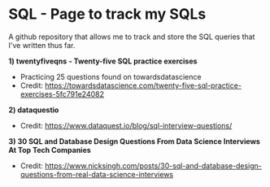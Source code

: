 # SQL - Page to track my SQLs

A github repository that allows me to track and store the SQL queries that I've written thus far.

**1) twentyfiveqns** **- Twenty-five SQL practice exercises**
- Practicing 25 questions found on towardsdatascience
- Credit: https://towardsdatascience.com/twenty-five-sql-practice-exercises-5fc791e24082

**2) dataquestio** 
- Credit: https://www.dataquest.io/blog/sql-interview-questions/


**3) 30 SQL and Database Design Questions From Data Science Interviews At Top Tech Companies**
- Credit: https://www.nicksingh.com/posts/30-sql-and-database-design-questions-from-real-data-science-interviews

